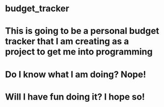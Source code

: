# budget_tracker
# This is going to be a personal budget tracker that I am creating as a project to get me into programming
# Do I know what I am doing? Nope!
# Will I have fun doing it? I hope so!
